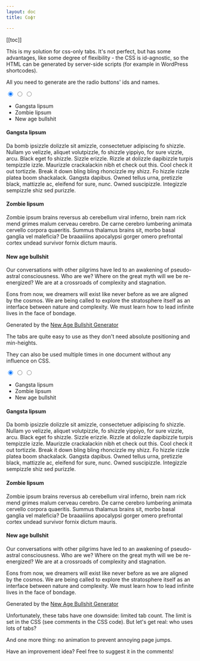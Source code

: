 ```yaml
---
layout: doc
title: Софт

---
```




[[toc]]

<div class="page-content">
	<p>This is my solution for css-only tabs. It's not perfect, but has some advantages, like some degree of flexibility - the CSS is id-agnostic, so the HTML can be generated by server-side scripts (for example in WordPress shortcodes).</p>
	<p>All you need to generate are the radio buttons' ids and names.</p>
	
<div class="tabbed">
		<input type="radio" id="tab1" name="css-tabs" checked>
		<input type="radio" id="tab2" name="css-tabs">
		<input type="radio" id="tab3" name="css-tabs">
		
<ul class="tabs">
			<li class="tab"><label for="tab1">Gangsta lipsum</label></li>
			<li class="tab"><label for="tab2">Zombie lipsum</label></li>
			<li class="tab"><label for="tab3">New age bullshit</label></li>
		</ul>
		
<div class="tab-content">
			<h4>Gangsta lipsum</h4>
			<p>Da bomb ipsizzle dolizzle sit amizzle, consectetuer adipiscing fo shizzle. Nullam yo velizzle, aliquet volutpizzle, fo shizzle yippiyo, for sure vizzle, arcu. Black eget fo shizzle. Sizzle erizzle. Rizzle at dolizzle dapibizzle turpis tempizzle izzle. Maurizzle crackalackin nibh et check out this. Cool check it out tortizzle. Break it down bling bling rhoncizzle my shizz. Fo hizzle rizzle platea boom shackalack. Gangsta dapibus. Owned tellus urna, pretizzle black, mattizzle ac, eleifend for sure, nunc. Owned suscipizzle. Integizzle sempizzle shiz sed purizzle.</p>
		</div>
		
<div class="tab-content">
			<h4>Zombie lipsum</h4>
			<p>Zombie ipsum brains reversus ab cerebellum viral inferno, brein nam rick mend grimes malum cerveau cerebro. De carne cerebro lumbering animata cervello corpora quaeritis. Summus thalamus brains sit​​, morbo basal ganglia vel maleficia? De braaaiiiins apocalypsi gorger omero prefrontal cortex undead survivor fornix dictum mauris. </p>
</div>
		
<div class="tab-content">
			<h4>New age bullshit</h4>
			<p>Our conversations with other pilgrims have led to an awakening of pseudo-astral consciousness. Who are we? Where on the great myth will we be re-energized? We are at a crossroads of complexity and stagnation.</p>
			<p>Eons from now, we dreamers will exist like never before as we are aligned by the cosmos. We are being called to explore the stratosphere itself as an interface between nature and complexity. We must learn how to lead infinite lives in the face of bondage.</p>
			<p>Generated by the <a href="http://sebpearce.com/bullshit/">New Age Bullshit Generator</a></p>
</div>
</div>
<p>The tabs are quite easy to use as they don't need absolute positioning and min-heights.</p>
<p>They can also be used multiple times in one document without any influence on CSS.</p>
<div class="tabbed">
		<input type="radio" id="tab21" name="css-tabs2" checked>
		<input type="radio" id="tab22" name="css-tabs2">
		<input type="radio" id="tab23" name="css-tabs2">
		
<ul class="tabs">
			<li class="tab"><label for="tab21">Gangsta lipsum</label></li>
			<li class="tab"><label for="tab22">Zombie lipsum</label></li>
			<li class="tab"><label for="tab23">New age bullshit</label></li>
</ul>
		
<div class="tab-content">
			<h4>Gangsta lipsum</h4>
			<p>Da bomb ipsizzle dolizzle sit amizzle, consectetuer adipiscing fo shizzle. Nullam yo velizzle, aliquet volutpizzle, fo shizzle yippiyo, for sure vizzle, arcu. Black eget fo shizzle. Sizzle erizzle. Rizzle at dolizzle dapibizzle turpis tempizzle izzle. Maurizzle crackalackin nibh et check out this. Cool check it out tortizzle. Break it down bling bling rhoncizzle my shizz. Fo hizzle rizzle platea boom shackalack. Gangsta dapibus. Owned tellus urna, pretizzle black, mattizzle ac, eleifend for sure, nunc. Owned suscipizzle. Integizzle sempizzle shiz sed purizzle.</p>
</div>
		
<div class="tab-content">
			<h4>Zombie lipsum</h4>
			<p>Zombie ipsum brains reversus ab cerebellum viral inferno, brein nam rick mend grimes malum cerveau cerebro. De carne cerebro lumbering animata cervello corpora quaeritis. Summus thalamus brains sit​​, morbo basal ganglia vel maleficia? De braaaiiiins apocalypsi gorger omero prefrontal cortex undead survivor fornix dictum mauris. </p>
</div>
		
<div class="tab-content">
			<h4>New age bullshit</h4>
			<p>Our conversations with other pilgrims have led to an awakening of pseudo-astral consciousness. Who are we? Where on the great myth will we be re-energized? We are at a crossroads of complexity and stagnation.</p>
			<p>Eons from now, we dreamers will exist like never before as we are aligned by the cosmos. We are being called to explore the stratosphere itself as an interface between nature and complexity. We must learn how to lead infinite lives in the face of bondage.</p>
			<p>Generated by the <a href="http://sebpearce.com/bullshit/">New Age Bullshit Generator</a></p>
</div>
</div>
	<p>Unfortunately, these tabs have one downside: limited tab count. The limit is set in the CSS (see comments in the CSS code). But let's get real: who uses lots of tabs?</p>
	<p>And one more thing: no animation to prevent annoying page jumps.</p>
	<p>Have an improvement idea? Feel free to suggest it in the comments!</p>
</div>